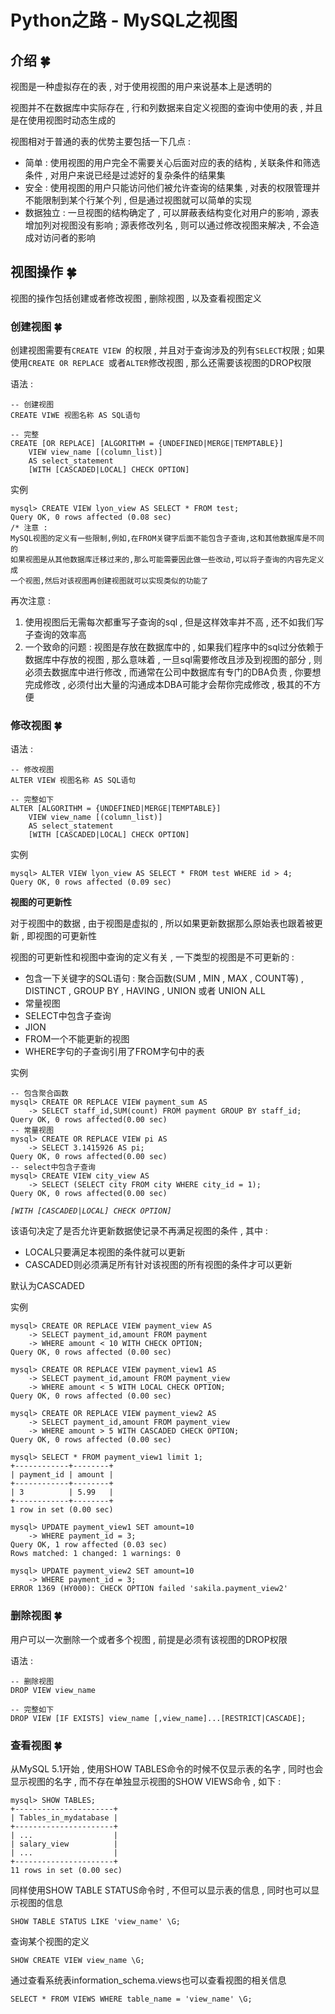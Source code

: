 # Python之路 - MySQL之视图
## 介绍  🍀

视图是一种虚拟存在的表 , 对于使用视图的用户来说基本上是透明的 

视图并不在数据库中实际存在 , 行和列数据来自定义视图的查询中使用的表 , 并且是在使用视图时动态生成的

视图相对于普通的表的优势主要包括一下几点 : 

- 简单 : 使用视图的用户完全不需要关心后面对应的表的结构 , 关联条件和筛选条件 , 对用户来说已经是过滤好的复杂条件的结果集
- 安全 : 使用视图的用户只能访问他们被允许查询的结果集 , 对表的权限管理并不能限制到某个行某个列 , 但是通过视图就可以简单的实现
- 数据独立 : 一旦视图的结构确定了 , 可以屏蔽表结构变化对用户的影响 , 源表增加列对视图没有影响 ; 源表修改列名 , 则可以通过修改视图来解决 , 不会造成对访问者的影响 

## 视图操作  🍀

视图的操作包括创建或者修改视图 , 删除视图 , 以及查看视图定义

### 创建视图  🍀

创建视图需要有`CREATE VIEW `的权限 , 并且对于查询涉及的列有`SELECT`权限 ; 如果使用`CREATE OR REPLACE `或者`ALTER`修改视图 , 那么还需要该视图的DROP权限

语法 : 

```mysql
-- 创建视图
CREATE VIWE 视图名称 AS SQL语句

-- 完整
CREATE [OR REPLACE] [ALGORITHM = {UNDEFINED|MERGE|TEMPTABLE}]
	VIEW view_name [(column_list)]
	AS select_statement
	[WITH [CASCADED|LOCAL] CHECK OPTION]
```

实例

```mysql
mysql> CREATE VIEW lyon_view AS SELECT * FROM test;
Query OK, 0 rows affected (0.08 sec)
/* 注意 : 
MySQL视图的定义有一些限制,例如,在FROM关键字后面不能包含子查询,这和其他数据库是不同的
如果视图是从其他数据库迁移过来的,那么可能需要因此做一些改动,可以将子查询的内容先定义成
一个视图,然后对该视图再创建视图就可以实现类似的功能了
```

再次注意 : 

1. 使用视图后无需每次都重写子查询的sql , 但是这样效率并不高 , 还不如我们写子查询的效率高
2. 一个致命的问题 : 视图是存放在数据库中的 , 如果我们程序中的sql过分依赖于数据库中存放的视图 , 那么意味着 , 一旦sql需要修改且涉及到视图的部分 , 则必须去数据库中进行修改 , 而通常在公司中数据库有专门的DBA负责 , 你要想完成修改 , 必须付出大量的沟通成本DBA可能才会帮你完成修改 , 极其的不方便


### 修改视图  🍀

语法 : 

```mysql
-- 修改视图 
ALTER VIEW 视图名称 AS SQL语句

-- 完整如下
ALTER [ALGORITHM = {UNDEFINED|MERGE|TEMPTABLE}]
	VIEW view_name [(column_list)]
	AS select_statement
	[WITH [CASCADED|LOCAL] CHECK OPTION]
```

实例

```mysql
mysql> ALTER VIEW lyon_view AS SELECT * FROM test WHERE id > 4;
Query OK, 0 rows affected (0.09 sec)
```

**视图的可更新性**

对于视图中的数据 , 由于视图是虚拟的 , 所以如果更新数据那么原始表也跟着被更新 , 即视图的可更新性

视图的可更新性和视图中查询的定义有关 , 一下类型的视图是不可更新的 : 

- 包含一下关键字的SQL语句 : 聚合函数(SUM , MIN , MAX , COUNT等) , DISTINCT , GROUP BY , HAVING , UNION 或者 UNION ALL
- 常量视图
- SELECT中包含子查询
- JION
- FROM一个不能更新的视图
- WHERE字句的子查询引用了FROM字句中的表

实例

```mysql
-- 包含聚合函数
mysql> CREATE OR REPLACE VIEW payment_sum AS
	-> SELECT staff_id,SUM(count) FROM payment GROUP BY staff_id;
Query OK, 0 rows affected(0.00 sec)
-- 常量视图
mysql> CREATE OR REPLACE VIEW pi AS
	-> SELECT 3.1415926 AS pi;
Query OK, 0 rows affected(0.00 sec)
-- select中包含子查询
mysql> CREATE VIEW city_view AS
	-> SELECT (SELECT city FROM city WHERE city_id = 1);
Query OK, 0 rows affected(0.00 sec)
```

*`[WITH [CASCADED|LOCAL] CHECK OPTION]`*

该语句决定了是否允许更新数据使记录不再满足视图的条件 , 其中 : 

- LOCAL只要满足本视图的条件就可以更新
- CASCADED则必须满足所有针对该视图的所有视图的条件才可以更新

默认为CASCADED

实例

```mysql
mysql> CREATE OR REPLACE VIEW payment_view AS
	-> SELECT payment_id,amount FROM payment
	-> WHERE amount < 10 WITH CHECK OPTION;
Query OK, 0 rows affected (0.00 sec)

mysql> CREATE OR REPLACE VIEW payment_view1 AS
	-> SELECT payment_id,amount FROM payment_view
	-> WHERE amount < 5 WITH LOCAL CHECK OPTION;
Query OK, 0 rows affected (0.00 sec)

mysql> CREATE OR REPLACE VIEW payment_view2 AS
	-> SELECT payment_id,amount FROM payment_view
	-> WHERE amount > 5 WITH CASCADED CHECK OPTION;
Query OK, 0 rows affected (0.00 sec)

mysql> SELECT * FROM payment_view1 limit 1;
+------------+--------+
| payment_id | amount |
+------------+--------+
| 3          | 5.99   | 
+------------+--------+
1 row in set (0.00 sec)

mysql> UPDATE payment_view1 SET amount=10
	-> WHERE payment_id = 3;
Query OK, 1 row affected (0.03 sec)
Rows matched: 1 changed: 1 warnings: 0

mysql> UPDATE payment_view2 SET amount=10
	-> WHERE payment_id = 3;
ERROR 1369 (HY000): CHECK OPTION failed 'sakila.payment_view2'
```


### 删除视图  🍀

用户可以一次删除一个或者多个视图 , 前提是必须有该视图的DROP权限

语法 : 

```mysql
-- 删除视图
DROP VIEW view_name

-- 完整如下
DROP VIEW [IF EXISTS] view_name [,view_name]...[RESTRICT|CASCADE];
```


### 查看视图  🍀

从MySQL 5.1开始 , 使用SHOW TABLES命令的时候不仅显示表的名字 , 同时也会显示视图的名字 , 而不存在单独显示视图的SHOW VIEWS命令 , 如下 : 

```mysql
mysql> SHOW TABLES;
+----------------------+
| Tables_in_mydatabase |
+----------------------+
| ...                  |
| salary_view          |
| ...                  |
+----------------------+
11 rows in set (0.00 sec)
```

同样使用SHOW TABLE STATUS命令时 , 不但可以显示表的信息 , 同时也可以显示视图的信息

```mysql
SHOW TABLE STATUS LIKE 'view_name' \G;
```

查询某个视图的定义

```mysql
SHOW CREATE VIEW view_name \G;
```

通过查看系统表information_schema.views也可以查看视图的相关信息

```mysql
SELECT * FROM VIEWS WHERE table_name = 'view_name' \G;
```



